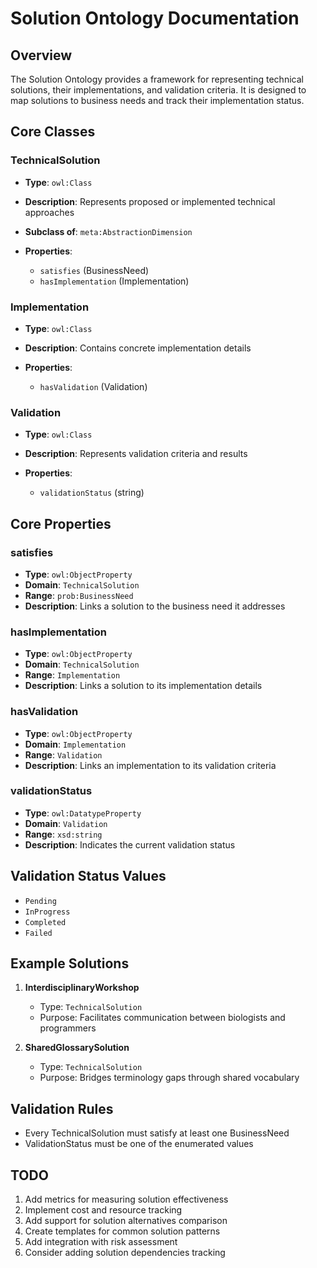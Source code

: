 # Solution Ontology Documentation

## Overview
The Solution Ontology provides a framework for representing technical solutions, their implementations, and validation criteria. It is designed to map solutions to business needs and track their implementation status.

## Core Classes

### TechnicalSolution

- **Type**: `owl:Class`
- **Description**: Represents proposed or implemented technical approaches
- **Subclass of**: `meta:AbstractionDimension`
- **Properties**:

  - `satisfies` (BusinessNeed)
  - `hasImplementation` (Implementation)

### Implementation

- **Type**: `owl:Class`
- **Description**: Contains concrete implementation details
- **Properties**:

  - `hasValidation` (Validation)

### Validation

- **Type**: `owl:Class`
- **Description**: Represents validation criteria and results
- **Properties**:

  - `validationStatus` (string)

## Core Properties

### satisfies

- **Type**: `owl:ObjectProperty`
- **Domain**: `TechnicalSolution`
- **Range**: `prob:BusinessNeed`
- **Description**: Links a solution to the business need it addresses

### hasImplementation

- **Type**: `owl:ObjectProperty`
- **Domain**: `TechnicalSolution`
- **Range**: `Implementation`
- **Description**: Links a solution to its implementation details

### hasValidation

- **Type**: `owl:ObjectProperty`
- **Domain**: `Implementation`
- **Range**: `Validation`
- **Description**: Links an implementation to its validation criteria

### validationStatus

- **Type**: `owl:DatatypeProperty`
- **Domain**: `Validation`
- **Range**: `xsd:string`
- **Description**: Indicates the current validation status

## Validation Status Values

- `Pending`
- `InProgress`
- `Completed`
- `Failed`

## Example Solutions

1. **InterdisciplinaryWorkshop**

   - Type: `TechnicalSolution`
   - Purpose: Facilitates communication between biologists and programmers

2. **SharedGlossarySolution**

   - Type: `TechnicalSolution`
   - Purpose: Bridges terminology gaps through shared vocabulary

## Validation Rules

- Every TechnicalSolution must satisfy at least one BusinessNeed
- ValidationStatus must be one of the enumerated values

## TODO

1. Add metrics for measuring solution effectiveness
2. Implement cost and resource tracking
3. Add support for solution alternatives comparison
4. Create templates for common solution patterns
5. Add integration with risk assessment
6. Consider adding solution dependencies tracking 